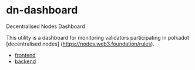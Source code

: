 # dn-dashboard
Decentralised Nodes Dashboard

This utility is a dashboard for monitoring validators participating in polkadot [decentralised nodes] (https://nodes.web3.foundation/rules).

- [frontend](./frontend/README.md)
- [backend](./backend/README.md)
